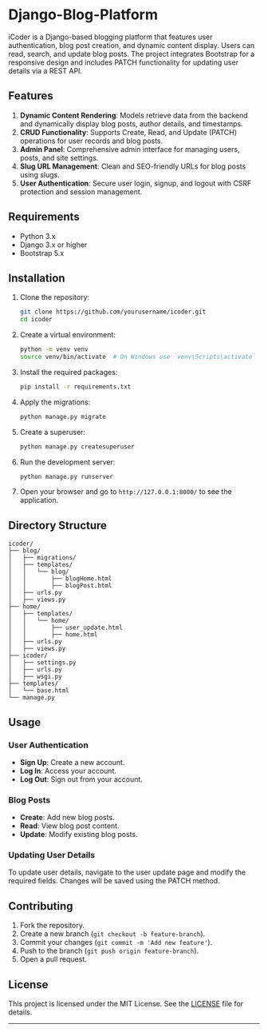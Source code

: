 # Django-Blog-Platform

iCoder is a Django-based blogging platform that features user authentication, blog post creation, and dynamic content display. Users can read, search, and update blog posts. The project integrates Bootstrap for a responsive design and includes PATCH functionality for updating user details via a REST API.

## Features

1. **Dynamic Content Rendering**: Models retrieve data from the backend and dynamically display blog posts, author details, and timestamps.
2. **CRUD Functionality**: Supports Create, Read, and Update (PATCH) operations for user records and blog posts.
3. **Admin Panel**: Comprehensive admin interface for managing users, posts, and site settings.
4. **Slug URL Management**: Clean and SEO-friendly URLs for blog posts using slugs.
5. **User Authentication**: Secure user login, signup, and logout with CSRF protection and session management.

## Requirements

- Python 3.x
- Django 3.x or higher
- Bootstrap 5.x

## Installation

1. Clone the repository:
   ```bash
   git clone https://github.com/yourusername/icoder.git
   cd icoder
   ```

2. Create a virtual environment:
   ```bash
   python -m venv venv
   source venv/bin/activate  # On Windows use `venv\Scripts\activate`
   ```

3. Install the required packages:
   ```bash
   pip install -r requirements.txt
   ```

4. Apply the migrations:
   ```bash
   python manage.py migrate
   ```

5. Create a superuser:
   ```bash
   python manage.py createsuperuser
   ```

6. Run the development server:
   ```bash
   python manage.py runserver
   ```

7. Open your browser and go to `http://127.0.0.1:8000/` to see the application.

## Directory Structure

```plaintext
icoder/
├── blog/
│   ├── migrations/
│   ├── templates/
│   │   └── blog/
│   │       ├── blogHome.html
│   │       ├── blogPost.html
│   ├── urls.py
│   ├── views.py
├── home/
│   ├── templates/
│   │   └── home/
│   │       ├── user_update.html
│   │       ├── home.html
│   ├── urls.py
│   ├── views.py
├── icoder/
│   ├── settings.py
│   ├── urls.py
│   ├── wsgi.py
├── templates/
│   └── base.html
└── manage.py
```

## Usage

### User Authentication

- **Sign Up**: Create a new account.
- **Log In**: Access your account.
- **Log Out**: Sign out from your account.

### Blog Posts

- **Create**: Add new blog posts.
- **Read**: View blog post content.
- **Update**: Modify existing blog posts.

### Updating User Details

To update user details, navigate to the user update page and modify the required fields. Changes will be saved using the PATCH method.

## Contributing

1. Fork the repository.
2. Create a new branch (`git checkout -b feature-branch`).
3. Commit your changes (`git commit -m 'Add new feature'`).
4. Push to the branch (`git push origin feature-branch`).
5. Open a pull request.

## License

This project is licensed under the MIT License. See the [LICENSE](LICENSE) file for details.

---
